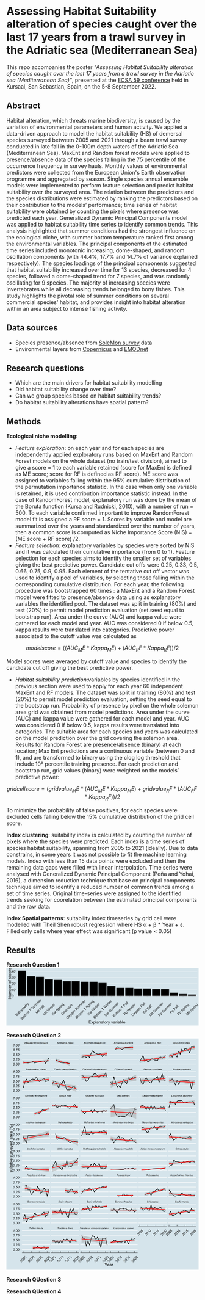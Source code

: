 # Assessing Habitat Suitability alteration of species caught over the last 17 years from a trawl survey in the Adriatic sea (Mediterranean Sea)

This repo accompanies the poster _"Assessing Habitat Suitability alteration of species caught over the last 17 years from a trawl survey in the Adriatic sea (Mediterranean Sea)"_, presented at the [ECSA 59 conference](https://www.estuarinecoastalconference.com/) held in Kursaal, San Sebastian, Spain, on the 5-8 September 2022.

## Abstract
Habitat alteration, which threats marine biodiversity, is caused by the variation of environmental parameters and human activity. We applied a data-driven approach to model the habitat suitability (HS) of demersal species surveyed between 2005 and 2021 through a beam trawl survey conducted in late fall in the 0-100m depth waters of the Adriatic Sea (Mediterranean Sea). MaxEnt and Random forest models were applied to presence/absence data of the species falling in the 75 percentile of the occurrence frequency in survey hauls. Monthly values of environmental predictors were collected from the European Union's Earth observation programme and aggregated by season. Single species annual ensemble models were implemented to perform feature selection and predict habitat suitability over the surveyed area. The relation between the predictors and the species distributions were estimated by ranking the predictors based on their contribution to the models’ performance; time series of habitat suitability were obtained by counting the pixels where presence was predicted each year. Generalized Dynamic Principal Components model was applied to habitat suitability time series to identify common trends. This analysis highlighted that summer conditions had the strongest influence on the ecological niche, with summer bottom temperature ranked first among the environmental variables. The principal components of the estimated time series included monotonic increasing, dome-shaped, and random oscillation components (with 44.4%, 17.7% and 14.7% of variance explained respectively). The species loadings of the principal components suggested that habitat suitability increased over time for 13 species, decreased for 4 species, followed a dome-shaped trend for 7 species, and was randomly oscillating for 9 species. The majority of increasing species were invertebrates while all decreasing trends belonged to bony fishes. This study highlights the pivotal role of summer conditions on several commercial species' habitat, and provides insight into habitat alteration within an area subject to intense fishing activity.

## Data sources
 * Species presence/absence from [SoleMon survey](https://www.cnr.it/sites/default/files/public/media/navi/Dallaporta2018/SOLEMON.pdf) data
 * Environmental layers from [Copernicus](https://resources.marine.copernicus.eu/products) and [EMODnet](https://emodnet.ec.europa.eu/geonetwork/srv/eng/catalog.search#/search?resultType=details&sortBy=sortDate&from=1&to=20)
 
## Research questions
 * Which are the main drivers for habitat suitability modelling
 * Did habitat suitability change over time?
 * Can we group species based on habitat suitability trends?
 * Do habitat suitability alterations have spatial pattern?

## Methods
**Ecological niche modelling**: 
 
 * *Feature exploration*: on each year and for each species are independently applied exploratory runs based on MaxEnt and Random Forest models on the whole dataset (no train/test division), aimed to give a score = 1 to each variable retained (score for MaxEnt is defined as ME score; score for RF is defined as RF score). ME score was assigned to variables falling within the 95% cumulative distribution of the permutation importance statistic. In the case when only one variable is retained, it is used contribution importance statistic instead. In the case of RandomForest model, explanatory run was done by the mean of the Boruta function (Kursa and Rudnicki, 2010), with a number of run = 500. To each variable confirmed important to improve RandomForest model fit is assigned a RF score = 1. Scores by variable and model are summarized over the years and standardized over the number of years, then a common score is computed as Niche Importance Score (NIS) = (ME score + RF score) /2. 
 * *Feature selection*:	explanatory variables by species were sorted by NIS and it was calculated their cumulative importance (from 0 to 1). Feature selection for each species aims to identify the smaller set of variables giving the best predictive power. Candidate cut offs were 0.25, 0.33, 0.5, 0.66, 0.75, 0.9, 0.95. Each element of the tentative cut off vector was used to identify a pool of variables, by selecting those falling within the corresponding cumulative distribution. For each year, the following procedure was bootstrapped 60 times : a MaxEnt and a Random Forest model were fitted to presence/absence data using as explanatory variables the identified pool. The dataset was split in training (80%) and test (20%) to permit model prediction evaluation (set.seed equal to bootstrap run). Area under the curve (AUC) and kappa value were gathered for each model and year. AUC was considered 0 if below 0.5, kappa results were translated into categories. Predictive power associated to the cutoff value was calculated as 
 ```math
model score=  ((AUC_ME * Kappa_ME )+(AUC_RF * Kappa_RF))/2
```
  Model scores were averaged by cutoff value and species to identify the candidate cut off giving the best predictive power.
 
 * *Habitat suitability prediction*:variables by species  identified in the previous section were used to apply for each year 60 independent MaxEnt and RF models. The dataset was split in training (80%) and test (20%) to permit model prediction evaluation, setting the seed equal to the bootstrap run. Probability of presence by pixel on the whole solemon area grid was obtained from model predictions. Area under the curve (AUC) and kappa value were gathered for each model and year. AUC was considered 0 if below 0.5, kappa results were translated into categories. The suitable area for each species and years was calculated on the model prediction over the grid covering the solemon area. Results for Random Forest are presence/absence (binary) at each location; Max Ent predictions are a continuous variable (between 0 and 1), and are transformed to binary using the clog log threshold that include 10° percentile training presence. For each prediction and bootstrap run, grid values (binary) were weighted on the models’ predictive power:
 ```math
 grid cell score=  (grid value_ME* (AUC_ME * Kappa_ME )+ grid value_RF* (AUC_RF* Kappa_RF))/2
```
  To minimize the probability of false positives, for each species were excluded cells falling below the 15% cumulative distribution of the grid cell score. 

**Index clustering**: suitability index is calculated by counting the number of pixels where the species were predicted. Each index is a time series of species habitat suitability, spanning from 2005 to 2021 (ideally). Due to data constrains, in some years it was not possible to fit the machine learning models. Index with less than 15 data points were excluded and then the remaining data gaps were filled with linear interpolation. Time series were analysed with Generalized Dynamic Principal Component (Peña and Yohai, 2016), a dimension reduction technique that base on principal components technique aimed to identify a reduced number of common trends among a set of time series. Original time-series were assigned to the identified trends seeking for coorelation between the estimated principal components and the raw data.

**Index Spatial patterns**: suitability index timeseries by grid cell were modelled with Theil Shen robust regression where HS α + β * Year + ε. Filled only cells where
year effect was significant (p value < 0.05)


## Results

**Research Question 1**
![](docs/vars_count.png)<!-- -->

**Research QUestion 2**
![](docs/suitability_index_github.png)<!-- -->

**Research QUestion 3**

**Research QUestion 4**












